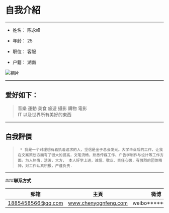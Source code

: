 # **自我介紹**
----------------------------------
+ 姓名： 陈永峰

+ 年龄：  25

+ 职位：  客服

+ 户籍：  湖南  

![相片](http://pic.baike.soso.com/ugc/baikepic2/28455/20141129142719-639599338.jpg/0 "程序猿")

************  
**爱好如下**：  
-----
> 音樂 運動 美食 旅遊  攝影  購物 電影   
IT 以及世界所有美好的東西   
************************************  
**自我評價**
---  
  >` * 我是一个对理想有着执着追求的人，坚信是金子总会发光。大学毕业后的工作，让我在文案策划方面有了很大的提高，文笔流畅，熟悉传媒工作、广告学制作与设计等工作方面。为人热情，活泼，大方， 本人好学上进，诚信、敬业、责任心强，有强烈的团体精神，对工作认真积极，严谨负责.`        
***********  
###**聯系方式**


郵箱|主頁|微博|微信|QQ  
-|-|-|-|-|
1885458566@qq.com|www.chenyognfeng.com|weibo*****65988|546815896|789654523
